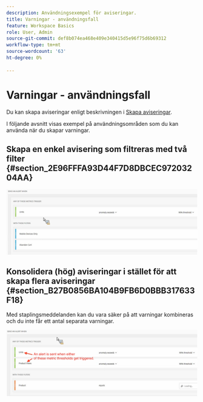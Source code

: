```yaml
---
description: Användningsexempel för aviseringar.
title: Varningar - användningsfall
feature: Workspace Basics
role: User, Admin
source-git-commit: def8b074ea468e409e340415d5e96f75d6b69312
workflow-type: tm+mt
source-wordcount: '63'
ht-degree: 0%

---
```


# Varningar - användningsfall

Du kan skapa aviseringar enligt beskrivningen i [Skapa aviseringar](/help/components/c-intelligent-alerts/alert-builder.md).

I följande avsnitt visas exempel på användningsområden som du kan använda när du skapar varningar.

## Skapa en enkel avisering som filtreras med två filter {#section_2E96FFFA93D44F7D8DBCEC97203204AA}

<!-- 

Update screenshots for better readability.

 -->

![](assets/alerts_example1.png)



## Konsolidera (hög) aviseringar i stället för att skapa flera aviseringar {#section_B27B0856BA104B9FB6D0BBB317633F18}

Med staplingsmeddelanden kan du vara säker på att varningar kombineras och du inte får ett antal separata varningar.

![](assets/alerts_example2.png)
